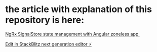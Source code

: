 
# the article with explanation of this repository is here:
[NgRx SignalStore state management with Angular zoneless app.](https://serhiizhydetskyi.medium.com/ngrx-signalstore-state-management-with-angular-zoneless-app-01ddc7e78571)

[Edit in StackBlitz next generation editor ⚡️](https://stackblitz.com/~/github.com/SerhiiZhydetskyi/stackblitz-rxjs-signals-approach)